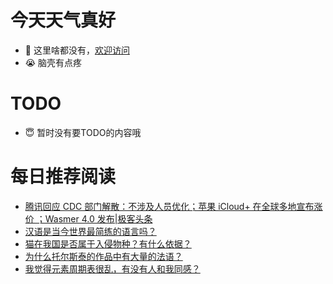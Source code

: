 # 今天天气真好
- 👋 这里啥都没有，[欢迎访问](https://zhangfeng-ola.github.io/)
- 😭 脑壳有点疼
<!---
- 👀 I’m interested in ...
- 🌱 I’m currently learning ...
- 💞️ I’m looking to collaborate on ...
- 📫 How to reach me ...
- 😇 I'm doing something ...

--->

# TODO 
- 😇 暂时没有要TODO的内容哦

<!---
zhangfeng-ola/zhangfeng-ola is a ✨ special ✨ repository because its `README.md` (this file) appears on your GitHub profile.
You can click the Preview link to take a look at your changes.
--->

# 每日推荐阅读
<!-- BLOG-POST-LIST:START -->
- [腾讯回应 CDC 部门解散：不涉及人员优化；苹果 iCloud+ 在全球多地宣布涨价 ；Wasmer 4.0 发布|极客头条](https://blog.csdn.net/weixin_39786569/article/details/131449600)
- [汉语是当今世界最简练的语言吗？](https://daily.zhihu.com/story/9763239)
- [猫在我国是否属于入侵物种？有什么依据？](https://daily.zhihu.com/story/9763240)
- [为什么托尔斯泰的作品中有大量的法语？](https://daily.zhihu.com/story/9763245)
- [我觉得元素周期表很乱，有没有人和我同感？](https://daily.zhihu.com/story/9763251)
<!-- BLOG-POST-LIST:END -->
